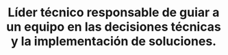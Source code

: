 ---
layout: default
title: Líder técnico responsable de guiar a un equipo en las decisiones técnicas y la implementación de soluciones.
has_children: true
parent: Gestión de Proyectos
grand_parent: Taxonomía
---